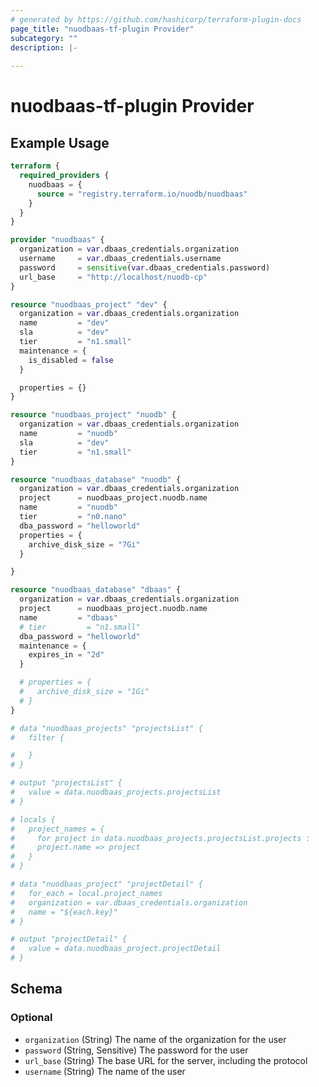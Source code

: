 ```yaml
---
# generated by https://github.com/hashicorp/terraform-plugin-docs
page_title: "nuodbaas-tf-plugin Provider"
subcategory: ""
description: |-
  
---
```


# nuodbaas-tf-plugin Provider



## Example Usage

```terraform
terraform {
  required_providers {
    nuodbaas = {
      source = "registry.terraform.io/nuodb/nuodbaas"
    }
  }
}

provider "nuodbaas" {
  organization = var.dbaas_credentials.organization
  username     = var.dbaas_credentials.username
  password     = sensitive(var.dbaas_credentials.password)
  url_base     = "http://localhost/nuodb-cp"
}

resource "nuodbaas_project" "dev" {
  organization = var.dbaas_credentials.organization
  name         = "dev"
  sla          = "dev"
  tier         = "n1.small"
  maintenance = {
    is_disabled = false
  }

  properties = {}
}

resource "nuodbaas_project" "nuodb" {
  organization = var.dbaas_credentials.organization
  name         = "nuodb"
  sla          = "dev"
  tier         = "n1.small"
}

resource "nuodbaas_database" "nuodb" {
  organization = var.dbaas_credentials.organization
  project      = nuodbaas_project.nuodb.name
  name         = "nuodb"
  tier         = "n0.nano"
  dba_password = "helloworld"
  properties = {
    archive_disk_size = "7Gi"
  }

}

resource "nuodbaas_database" "dbaas" {
  organization = var.dbaas_credentials.organization
  project      = nuodbaas_project.nuodb.name
  name         = "dbaas"
  # tier         = "n1.small"
  dba_password = "helloworld"
  maintenance = {
    expires_in = "2d"
  }

  # properties = {
  #   archive_disk_size = "1Gi"
  # }
}

# data "nuodbaas_projects" "projectsList" {
#   filter {

#   }
# }

# output "projectsList" {
#   value = data.nuodbaas_projects.projectsList
# }

# locals {
#   project_names = {
#     for project in data.nuodbaas_projects.projectsList.projects :
#     project.name => project
#   }
# }

# data "nuodbaas_project" "projectDetail" {
#   for_each = local.project_names
#   organization = var.dbaas_credentials.organization
#   name = "${each.key}"
# }

# output "projectDetail" {
#   value = data.nuodbaas_project.projectDetail
# }
```

<!-- schema generated by tfplugindocs -->
## Schema

### Optional

- `organization` (String) The name of the organization for the user
- `password` (String, Sensitive) The password for the user
- `url_base` (String) The base URL for the server, including the protocol
- `username` (String) The name of the user
